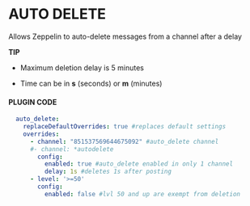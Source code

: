 # AUTO DELETE

Allows Zeppelin to auto-delete messages from a channel after a delay

**TIP**

- Maximum deletion delay is 5 minutes

- Time can be in **s** (seconds) or **m** (minutes)

#### PLUGIN CODE

```yaml
  auto_delete:
    replaceDefaultOverrides: true #replaces default settings
    overrides:
      - channel: "851537569644675092" #auto_delete channel
      #- channel: *autodelete
        config:
          enabled: true #auto_delete enabled in only 1 channel
          delay: 1s #deletes 1s after posting
      - level: '>=50'
        config:
          enabled: false #lvl 50 and up are exempt from deletion
```
